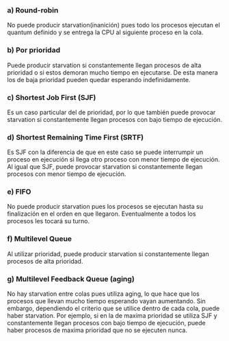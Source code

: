 ### a) Round-robin
No puede producir starvation(inanición) pues todo los procesos ejecutan el quantum definido y se entrega la CPU al siguiente proceso en la cola.  
### b) Por prioridad
Puede producir starvation si constantemente llegan procesos de alta prioridad o si estos demoran mucho tiempo en ejecutarse. De esta manera los de baja prioridad pueden quedar esperando indefinidamente.  
### c) Shortest Job First (SJF)
Es un caso particular del de prioridad, por lo que también puede provocar starvation si constantemente llegan procesos con bajo tiempo de ejecución.
### d) Shortest Remaining Time First (SRTF)
Es SJF con la diferencia de que en este caso se puede interrumpir un proceso en ejecución si llega otro proceso con menor tiempo de ejecución. Al igual que SJF, puede provocar starvation si constantemente llegan procesos con menor tiempo de ejecución.
### e) FIFO
No puede producir starvation pues los procesos se ejecutan hasta su finalización en el orden en que llegaron. Eventualmente a todos los procesos les tocará su turno.
### f) Multilevel Queue
Al utilizar prioridad, puede producir starvation si constantemente llegan procesos de alta prioridad.
### g) Multilevel Feedback Queue (aging)
No hay starvation entre colas pues utiliza aging, lo que hace que los procesos que llevan mucho tiempo esperando vayan aumentando. 
Sin embargo, dependiendo el criterio que se utilice dentro de cada cola, puede haber starvation. Por ejemplo, si en la de maxima prioridad se utiliza SJF y constantemente llegan procesos con bajo tiempo de ejecución, puede haber procesos de maxima prioridad que no se ejecuten nunca.